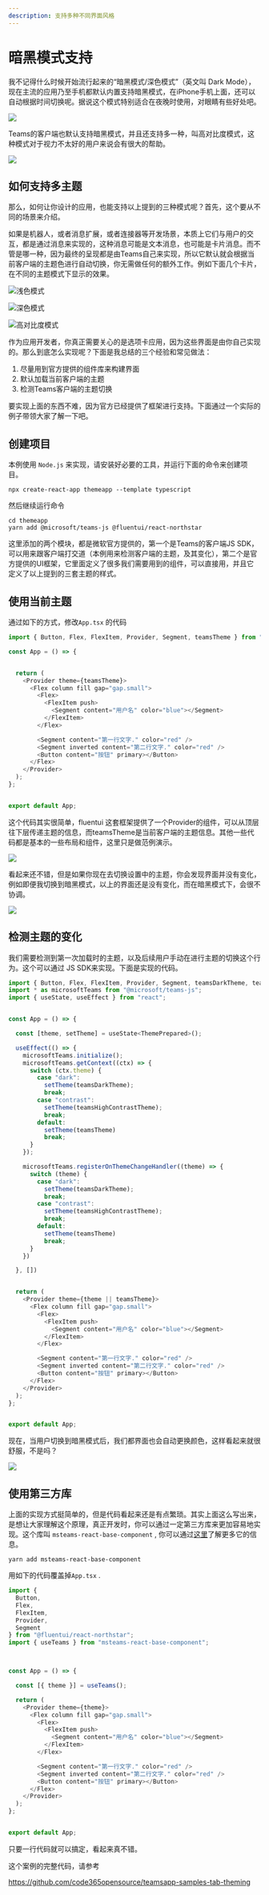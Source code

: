 ```yaml
---
description: 支持多种不同界面风格
---
```


# 暗黑模式支持

我不记得什么时候开始流行起来的“暗黑模式/深色模式”（英文叫 Dark Mode），现在主流的应用乃至手机都默认内置支持暗黑模式，在iPhone手机上面，还可以自动根据时间切换呢。据说这个模式特别适合在夜晚时使用，对眼睛有些好处吧。

![](<../.gitbook/assets/图片-382.png>)

Teams的客户端也默认支持暗黑模式，并且还支持多一种，叫高对比度模式，这种模式对于视力不太好的用户来说会有很大的帮助。

![](<../.gitbook/assets/图片-383.png>)

## 如何支持多主题

那么，如何让你设计的应用，也能支持以上提到的三种模式呢？首先，这个要从不同的场景来介绍。

如果是机器人，或者消息扩展，或者连接器等开发场景，本质上它们与用户的交互，都是通过消息来实现的，这种消息可能是文本消息，也可能是卡片消息。而不管是哪一种，因为最终的呈现都是由Teams自己来实现，所以它默认就会根据当前客户端的主题色进行自动切换，你无需做任何的额外工作。例如下面几个卡片，在不同的主题模式下显示的效果。

![浅色模式](<../.gitbook/assets/图片-384.png>)

![深色模式](<../.gitbook/assets/图片-385.png>)

![高对比度模式](<../.gitbook/assets/图片-386.png>)

作为应用开发者，你真正需要关心的是选项卡应用，因为这些界面是由你自己实现的。那么到底怎么实现呢？下面是我总结的三个经验和常见做法：

1. 尽量用到官方提供的组件库来构建界面
2. 默认加载当前客户端的主题
3. 检测Teams客户端的主题切换

要实现上面的东西不难，因为官方已经提供了框架进行支持。下面通过一个实际的例子带领大家了解一下吧。

## 创建项目

本例使用 `Node.js` 来实现，请安装好必要的工具，并运行下面的命令来创建项目。

```
npx create-react-app themeapp --template typescript
```

然后继续运行命令

```
cd themeapp
yarn add @microsoft/teams-js @fluentui/react-northstar
```

这里添加的两个模块，都是微软官方提供的，第一个是Teams的客户端JS SDK，可以用来跟客户端打交道（本例用来检测客户端的主题，及其变化），第二个是官方提供的UI框架，它里面定义了很多我们需要用到的组件，可以直接用，并且它定义了以上提到的三套主题的样式。

## 使用当前主题

通过如下的方式，修改`App.tsx` 的代码

```javascript
import { Button, Flex, FlexItem, Provider, Segment, teamsTheme } from "@fluentui/react-northstar";

const App = () => {


  return (
    <Provider theme={teamsTheme}>
      <Flex column fill gap="gap.small">
        <Flex>
          <FlexItem push>
            <Segment content="用户名" color="blue"></Segment>
          </FlexItem>
        </Flex>

        <Segment content="第一行文字." color="red" />
        <Segment inverted content="第二行文字." color="red" />
        <Button content="按钮" primary></Button>
      </Flex>
    </Provider>
  );
};


export default App;
```

这个代码其实很简单，fluentui 这套框架提供了一个Provider的组件，可以从顶层往下层传递主题的信息，而teamsTheme是当前客户端的主题信息。其他一些代码都是基本的一些布局和组件，这里只是做范例演示。

![](<../.gitbook/assets/图片-387.png>)

看起来还不错，但是如果你现在去切换设置中的主题，你会发现界面并没有变化，例如即便我切换到暗黑模式，以上的界面还是没有变化，而在暗黑模式下，会很不协调。

![](<../.gitbook/assets/图片-388.png>)

## 检测主题的变化

我们需要检测到第一次加载时的主题，以及后续用户手动在进行主题的切换这个行为。这个可以通过 JS SDK来实现。下面是实现的代码。

```javascript
import { Button, Flex, FlexItem, Provider, Segment, teamsDarkTheme, teamsHighContrastTheme, teamsTheme, ThemePrepared } from "@fluentui/react-northstar";
import * as microsoftTeams from "@microsoft/teams-js";
import { useState, useEffect } from "react";


const App = () => {

  const [theme, setTheme] = useState<ThemePrepared>();

  useEffect(() => {
    microsoftTeams.initialize();
    microsoftTeams.getContext((ctx) => {
      switch (ctx.theme) {
        case "dark":
          setTheme(teamsDarkTheme);
          break;
        case "contrast":
          setTheme(teamsHighContrastTheme);
          break;
        default:
          setTheme(teamsTheme)
          break;
      }
    });

    microsoftTeams.registerOnThemeChangeHandler((theme) => {
      switch (theme) {
        case "dark":
          setTheme(teamsDarkTheme);
          break;
        case "contrast":
          setTheme(teamsHighContrastTheme);
          break;
        default:
          setTheme(teamsTheme)
          break;
      }
    })

  }, [])


  return (
    <Provider theme={theme || teamsTheme}>
      <Flex column fill gap="gap.small">
        <Flex>
          <FlexItem push>
            <Segment content="用户名" color="blue"></Segment>
          </FlexItem>
        </Flex>

        <Segment content="第一行文字." color="red" />
        <Segment inverted content="第二行文字." color="red" />
        <Button content="按钮" primary></Button>
      </Flex>
    </Provider>
  );
};


export default App;
```

现在，当用户切换到暗黑模式后，我们都界面也会自动更换颜色，这样看起来就很舒服，不是吗？

![](<../.gitbook/assets/图片-389.png>)

## 使用第三方库

上面的实现方式挺简单的，但是代码看起来还是有点繁琐。其实上面这么写出来，是想让大家理解这个原理，真正开发时，你可以通过一定第三方库来更加容易地实现。这个库叫 `msteams-react-base-component` , 你可以通过[这里](https://github.com/wictorwilen/msteams-react-base-component)了解更多它的信息。

```
yarn add msteams-react-base-component
```

用如下的代码覆盖掉`App.tsx` .

```javascript
import {
  Button,
  Flex,
  FlexItem,
  Provider,
  Segment
} from "@fluentui/react-northstar";
import { useTeams } from "msteams-react-base-component";



const App = () => {

  const [{ theme }] = useTeams();

  return (
    <Provider theme={theme}>
      <Flex column fill gap="gap.small">
        <Flex>
          <FlexItem push>
            <Segment content="用户名" color="blue"></Segment>
          </FlexItem>
        </Flex>

        <Segment content="第一行文字." color="red" />
        <Segment inverted content="第二行文字." color="red" />
        <Button content="按钮" primary></Button>
      </Flex>
    </Provider>
  );
};


export default App;
```

只要一行代码就可以搞定，看起来真不错。

这个案例的完整代码，请参考

<https://github.com/code365opensource/teamsapp-samples-tab-theming>

